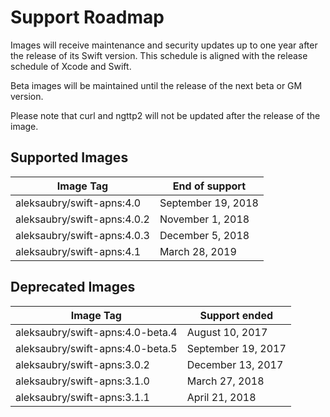 # Support Roadmap

Images will receive maintenance and security updates up to one year after the release of its Swift version. This schedule is aligned with the release schedule of Xcode and Swift.

Beta images will be maintained until the release of the next beta or GM version.

Please note that curl and ngttp2 will not be updated after the release of the image.

## Supported Images

| Image Tag | End of support |
|-----------|----------------|
| aleksaubry/swift-apns:4.0 | September 19, 2018 |
| aleksaubry/swift-apns:4.0.2 | November 1, 2018 |
| aleksaubry/swift-apns:4.0.3 | December 5, 2018 |
| aleksaubry/swift-apns:4.1 | March 28, 2019 |

## Deprecated Images

| Image Tag                        | Support ended          |
|----------------------------------|------------------------|
| aleksaubry/swift-apns:4.0-beta.4 | August 10, 2017 |
| aleksaubry/swift-apns:4.0-beta.5 | September 19, 2017 |
| aleksaubry/swift-apns:3.0.2 | December 13, 2017 |
| aleksaubry/swift-apns:3.1.0 | March 27, 2018 |
| aleksaubry/swift-apns:3.1.1 | April 21, 2018 |
